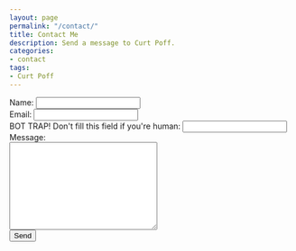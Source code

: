 ```yaml
---
layout: page
permalink: "/contact/"
title: Contact Me
description: Send a message to Curt Poff.
categories:
- contact
tags:
- Curt Poff
---
```


<form name="contact" method="POST" data-netlify="true">
<label>Name: <input type="text" name="name"></label><br/>
<label>Email: <input type="email" name="email"></label><br/>
<label>BOT TRAP! Don't fill this field if you're human: <input name="bot-field"></label><br/>
<label>Message:<br/><textarea name="message" rows="10" cols="30"></textarea></label><br/>
<button type="submit">Send</button
</form>